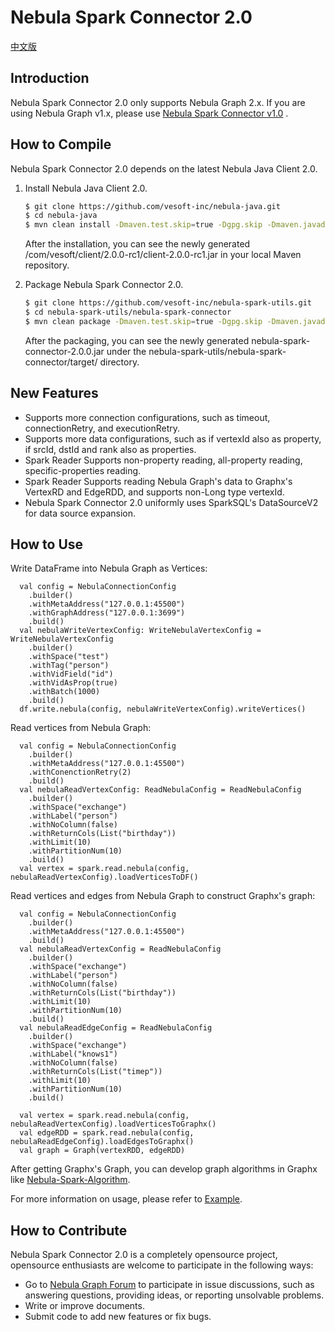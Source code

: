 # Nebula Spark Connector 2.0
[中文版](https://github.com/vesoft-inc/nebula-spark-utils/blob/master/nebula-spark-connector/README_CN.md)

## Introduction

Nebula Spark Connector 2.0 only supports Nebula Graph 2.x. If you are using Nebula Graph v1.x, please use [Nebula Spark Connector v1.0](https://github.com/vesoft-inc/nebula-java/tree/v1.0/tools/nebula-spark) .

## How to Compile

Nebula Spark Connector 2.0 depends on the latest Nebula Java Client 2.0.

1. Install Nebula Java Client 2.0.

    ```bash
    $ git clone https://github.com/vesoft-inc/nebula-java.git
    $ cd nebula-java
    $ mvn clean install -Dmaven.test.skip=true -Dgpg.skip -Dmaven.javadoc.skip=true  
    ```

    After the installation, you can see the newly generated /com/vesoft/client/2.0.0-rc1/client-2.0.0-rc1.jar in your local Maven repository.

2. Package Nebula Spark Connector 2.0.

    ```bash
    $ git clone https://github.com/vesoft-inc/nebula-spark-utils.git
    $ cd nebula-spark-utils/nebula-spark-connector
    $ mvn clean package -Dmaven.test.skip=true -Dgpg.skip -Dmaven.javadoc.skip=true
    ```

    After the packaging, you can see the newly generated nebula-spark-connector-2.0.0.jar under the nebula-spark-utils/nebula-spark-connector/target/ directory.

## New Features 
* Supports more connection configurations, such as timeout, connectionRetry, and executionRetry.
* Supports more data configurations, such as if vertexId also as property, if srcId, dstId and rank also as properties.
* Spark Reader Supports non-property reading, all-property reading, specific-properties reading.
* Spark Reader Supports reading Nebula Graph's data to Graphx's VertexRD and EdgeRDD, and supports non-Long type vertexId.
* Nebula Spark Connector 2.0 uniformly uses SparkSQL's DataSourceV2 for data source expansion.

## How to Use

  Write DataFrame into Nebula Graph as Vertices:
  ```
    val config = NebulaConnectionConfig
      .builder()
      .withMetaAddress("127.0.0.1:45500")
      .withGraphAddress("127.0.0.1:3699")
      .build()
    val nebulaWriteVertexConfig: WriteNebulaVertexConfig = WriteNebulaVertexConfig
      .builder()
      .withSpace("test")
      .withTag("person")
      .withVidField("id")
      .withVidAsProp(true)
      .withBatch(1000)
      .build()
    df.write.nebula(config, nebulaWriteVertexConfig).writeVertices()
  ```
  Read vertices from Nebula Graph: 
  ```
    val config = NebulaConnectionConfig
      .builder()
      .withMetaAddress("127.0.0.1:45500")
      .withConenctionRetry(2)
      .build()
    val nebulaReadVertexConfig: ReadNebulaConfig = ReadNebulaConfig
      .builder()
      .withSpace("exchange")
      .withLabel("person")
      .withNoColumn(false)
      .withReturnCols(List("birthday"))
      .withLimit(10)
      .withPartitionNum(10)
      .build()
    val vertex = spark.read.nebula(config, nebulaReadVertexConfig).loadVerticesToDF()
  ```

  Read vertices and edges from Nebula Graph to construct Graphx's graph:
  ```
    val config = NebulaConnectionConfig
      .builder()
      .withMetaAddress("127.0.0.1:45500")
      .build()
    val nebulaReadVertexConfig = ReadNebulaConfig
      .builder()
      .withSpace("exchange")
      .withLabel("person")
      .withNoColumn(false)
      .withReturnCols(List("birthday"))
      .withLimit(10)
      .withPartitionNum(10)
      .build()
    val nebulaReadEdgeConfig = ReadNebulaConfig
      .builder()
      .withSpace("exchange")
      .withLabel("knows1")
      .withNoColumn(false)
      .withReturnCols(List("timep"))
      .withLimit(10)
      .withPartitionNum(10)
      .build()

    val vertex = spark.read.nebula(config, nebulaReadVertexConfig).loadVerticesToGraphx()
    val edgeRDD = spark.read.nebula(config, nebulaReadEdgeConfig).loadEdgesToGraphx()
    val graph = Graph(vertexRDD, edgeRDD)
  ```
  After getting Graphx's Graph, you can develop graph algorithms in Graphx like [Nebula-Spark-Algorithm](https://github.com/vesoft-inc/nebula-java/tree/v1.0/tools/nebula-algorithm).

For more information on usage, please refer to [Example](https://github.com/vesoft-inc/nebula-spark-utils/tree/master/example/src/main/scala/com/vesoft/nebula/examples/connector).

## How to Contribute

Nebula Spark Connector 2.0 is a completely opensource project, opensource enthusiasts are welcome to participate in the following ways:

- Go to [Nebula Graph Forum](https://discuss.nebula-graph.com.cn/ "go to“Nebula Graph Forum") to participate in issue discussions, such as answering questions, providing ideas, or reporting unsolvable problems.
- Write or improve documents.
- Submit code to add new features or fix bugs.

